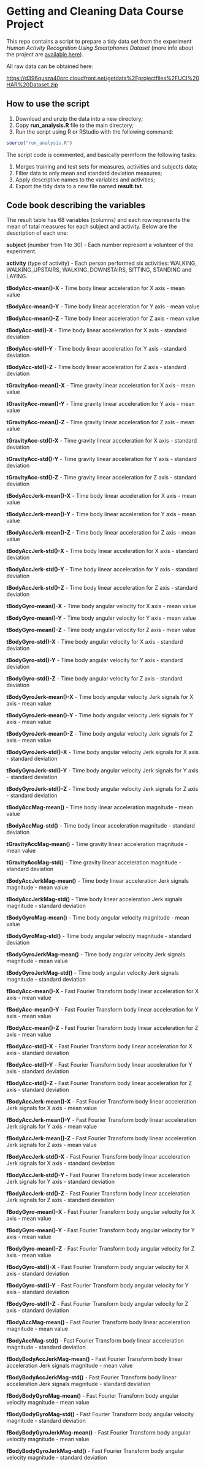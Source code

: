 # Getting and Cleaning Data Course Project

This repo contains a script to prepare a tidy data set from the experiment *Human Activity Recognition Using Smartphones Dataset* (more info about the project are [available here](http://archive.ics.uci.edu/ml/datasets/Human+Activity+Recognition+Using+Smartphones)).

All raw data can be obtained here:

https://d396qusza40orc.cloudfront.net/getdata%2Fprojectfiles%2FUCI%20HAR%20Dataset.zip

## How to use the script

1. Download and unzip the data into a new directory;
2. Copy **run_analysis.R** file to the main directory;
3. Run the script using R or RStudio with the following command:

```R
source("run_analysis.R")
```

The script code is commented, and basically permform the following tasks:

1. Merges training and test sets for measures, activities and subjects data;
2. Filter data to only mean and standatd deviation measures;
3. Apply descriptive names to the variables and activities;
4. Export the tidy data to a new file named **result.txt**.
 
## Code book describing the variables

The result table has 68 variables (columns) and each row represents the mean of total measures for each subject and activity. Below are the description of each one:

**subject** (number from 1 to 30) - Each number represent a volunteer of the experiment.

**activity** (type of activity) - Each person performed six activities: WALKING, WALKING_UPSTAIRS, WALKING_DOWNSTAIRS,   SITTING, STANDING and LAYING.

**tBodyAcc-mean()-X** - Time body linear acceleration for X axis - mean value

**tBodyAcc-mean()-Y** - Time body linear acceleration for Y axis - mean value

**tBodyAcc-mean()-Z** - Time body linear acceleration for Z axis - mean value

**tBodyAcc-std()-X** - Time body linear acceleration for X axis - standard deviation

**tBodyAcc-std()-Y** - Time body linear acceleration for Y axis - standard deviation

**tBodyAcc-std()-Z** - Time body linear acceleration for Z axis - standard deviation

**tGravityAcc-mean()-X** - Time gravity linear acceleration for X axis - mean value

**tGravityAcc-mean()-Y** - Time gravity linear acceleration for Y axis - mean value

**tGravityAcc-mean()-Z** - Time gravity linear acceleration for Z axis - mean value

**tGravityAcc-std()-X** - Time gravity linear acceleration for X axis - standard deviation

**tGravityAcc-std()-Y** - Time gravity linear acceleration for Y axis - standard deviation

**tGravityAcc-std()-Z** - Time gravity linear acceleration for Z axis - standard deviation

**tBodyAccJerk-mean()-X** - Time body linear acceleration for X axis - mean value

**tBodyAccJerk-mean()-Y** - Time body linear acceleration for Y axis - mean value

**tBodyAccJerk-mean()-Z** - Time body linear acceleration for Z axis - mean value

**tBodyAccJerk-std()-X** - Time body linear acceleration for X axis - standard deviation

**tBodyAccJerk-std()-Y** - Time body linear acceleration for Y axis - standard deviation

**tBodyAccJerk-std()-Z** - Time body linear acceleration for Z axis - standard deviation

**tBodyGyro-mean()-X** - Time body angular velocity for X axis - mean value

**tBodyGyro-mean()-Y** - Time body angular velocity for Y axis - mean value

**tBodyGyro-mean()-Z** - Time body angular velocity for Z axis - mean value

**tBodyGyro-std()-X** - Time body angular velocity for X axis - standard deviation

**tBodyGyro-std()-Y** - Time body angular velocity for Y axis - standard deviation

**tBodyGyro-std()-Z** - Time body angular velocity for Z axis - standard deviation

**tBodyGyroJerk-mean()-X** - Time body angular velocity Jerk signals for X axis - mean value

**tBodyGyroJerk-mean()-Y** - Time body angular velocity Jerk signals for Y axis - mean value

**tBodyGyroJerk-mean()-Z** - Time body angular velocity Jerk signals for Z axis - mean value

**tBodyGyroJerk-std()-X** - Time body angular velocity Jerk signals for X axis - standard deviation

**tBodyGyroJerk-std()-Y** - Time body angular velocity Jerk signals for Y axis - standard deviation

**tBodyGyroJerk-std()-Z** - Time body angular velocity Jerk signals for Z axis - standard deviation

**tBodyAccMag-mean()** - Time body linear acceleration magnitude - mean value

**tBodyAccMag-std()** - Time body linear acceleration magnitude - standard deviation

**tGravityAccMag-mean()** - Time gravity linear acceleration magnitude - mean value

**tGravityAccMag-std()** - Time gravity linear acceleration magnitude - standard deviation

**tBodyAccJerkMag-mean()** - Time body linear acceleration Jerk signals magnitude - mean value

**tBodyAccJerkMag-std()** - Time body linear acceleration Jerk signals magnitude - standard deviation

**tBodyGyroMag-mean()** - Time body angular velocity magnitude - mean value

**tBodyGyroMag-std()** - Time body angular velocity magnitude - standard deviation

**tBodyGyroJerkMag-mean()** - Time body angular velocity Jerk signals magnitude - mean value

**tBodyGyroJerkMag-std()** - Time body angular velocity Jerk signals magnitude - standard deviation

**fBodyAcc-mean()-X** - Fast Fourier Transform body linear acceleration for X axis - mean value

**fBodyAcc-mean()-Y** - Fast Fourier Transform body linear acceleration for Y axis - mean value

**fBodyAcc-mean()-Z** - Fast Fourier Transform body linear acceleration for Z axis - mean value

**fBodyAcc-std()-X** - Fast Fourier Transform body linear acceleration for X axis - standard deviation

**fBodyAcc-std()-Y** - Fast Fourier Transform body linear acceleration for Y axis - standard deviation

**fBodyAcc-std()-Z** - Fast Fourier Transform body linear acceleration for Z axis - standard deviation

**fBodyAccJerk-mean()-X** - Fast Fourier Transform body linear acceleration Jerk signals for X axis - mean value

**fBodyAccJerk-mean()-Y** - Fast Fourier Transform body linear acceleration Jerk signals for Y axis - mean value

**fBodyAccJerk-mean()-Z** - Fast Fourier Transform body linear acceleration Jerk signals for Z axis - mean value

**fBodyAccJerk-std()-X** - Fast Fourier Transform body linear acceleration Jerk signals for X axis - standard deviation

**fBodyAccJerk-std()-Y** - Fast Fourier Transform body linear acceleration Jerk signals for Y axis - standard deviation

**fBodyAccJerk-std()-Z** - Fast Fourier Transform body linear acceleration Jerk signals for Z axis - standard deviation

**fBodyGyro-mean()-X** - Fast Fourier Transform body angular velocity for X axis - mean value

**fBodyGyro-mean()-Y** - Fast Fourier Transform body angular velocity for Y axis - mean value

**fBodyGyro-mean()-Z** - Fast Fourier Transform body angular velocity for Z axis - mean value

**fBodyGyro-std()-X** - Fast Fourier Transform body angular velocity for X axis - standard deviation

**fBodyGyro-std()-Y** - Fast Fourier Transform body angular velocity for Y axis - standard deviation

**fBodyGyro-std()-Z** - Fast Fourier Transform body angular velocity for Z axis - standard deviation

**fBodyAccMag-mean()** - Fast Fourier Transform body linear acceleration magnitude - mean value

**fBodyAccMag-std()** - Fast Fourier Transform body linear acceleration magnitude - standard deviation

**fBodyBodyAccJerkMag-mean()** - Fast Fourier Transform body linear acceleration Jerk signals magnitude - mean value

**fBodyBodyAccJerkMag-std()** - Fast Fourier Transform body linear acceleration Jerk signals magnitude - standard deviation

**fBodyBodyGyroMag-mean()** - Fast Fourier Transform body angular velocity magnitude - mean value

**fBodyBodyGyroMag-std()** - Fast Fourier Transform body angular velocity magnitude - standard deviation

**fBodyBodyGyroJerkMag-mean()** - Fast Fourier Transform body angular velocity magnitude - mean value

**fBodyBodyGyroJerkMag-std()** - Fast Fourier Transform body angular velocity magnitude - standard deviation

